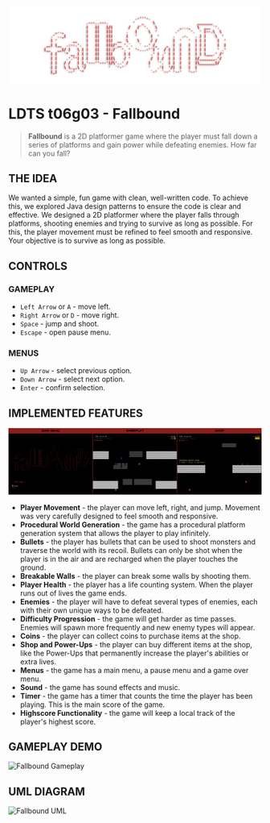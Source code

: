 ![bannerFallbound](./docs/img/bannerFallbound.png)

# LDTS t06g03 - Fallbound

> **Fallbound** is a 2D platformer game where the player must fall down a series of platforms and gain power while defeating enemies. How far can you fall?

## THE IDEA

We wanted a simple, fun game with clean, well-written code. To achieve this, we explored Java design patterns to ensure the code is clear and effective. We designed a 2D platformer where the player falls through platforms, shooting enemies and trying to survive as long as possible. For this, the player movement must be refined to feel smooth and responsive. Your objective is to survive as long as possible.

## CONTROLS

### GAMEPLAY
- `Left Arrow` or `A` - move left.
- `Right Arrow` or `D` - move right.
- `Space` - jump and shoot.
- `Escape` - open pause menu.

### MENUS
- `Up Arrow` - select previous option.
- `Down Arrow` - select next option.
- `Enter` - confirm selection.


## IMPLEMENTED FEATURES
![Fallbound Features](./docs/img/screenshots/fallboundFeatures.png)

- **Player Movement** - the player can move left, right, and jump. Movement was very carefully designed to feel smooth and responsive.
- **Procedural World Generation** - the game has a procedural platform generation system that allows the player to play infinitely.
- **Bullets** - the player has bullets that can be used to shoot monsters and traverse the world with its recoil. Bullets can only be shot when the player is in the air and are recharged when the player touches the ground.
- **Breakable Walls** - the player can break some walls by shooting them.
- **Player Health** - the player has a life counting system. When the player runs out of lives the game ends.
- **Enemies** - the player will have to defeat several types of enemies, each with their own unique ways to be defeated.
- **Difficulty Progression** - the game will get harder as time passes. Enemies will spawn more frequently and new enemy types will appear.
- **Coins** - the player can collect coins to purchase items at the shop.
- **Shop and Power-Ups** - the player can buy different items at the shop, like the Power-Ups that permanently increase the player's abilities or extra lives.
- **Menus** - the game has a main menu, a pause menu and a game over menu.
- **Sound** - the game has sound effects and music.
- **Timer** - the game has a timer that counts the time the player has been playing. This is the main score of the game.
- **Highscore Functionality** - the game will keep a local track of the player's highest score.

## GAMEPLAY DEMO

![Fallbound Gameplay](./docs/img/screenshots/gameplay.gif)

## UML DIAGRAM

![Fallbound UML](./docs/img/uml/FallboundUML.png)





